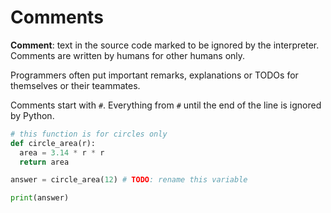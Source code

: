 # Comments

**Comment**: text in the source code marked to be ignored by the interpreter. Comments are written by humans for other humans only.

Programmers often put important remarks, explanations or TODOs for themselves or their teammates.

Comments start with `#`. Everything from `#` until the end of the line is ignored by Python.

```python
# this function is for circles only
def circle_area(r):
  area = 3.14 * r * r
  return area

answer = circle_area(12) # TODO: rename this variable

print(answer)
```
